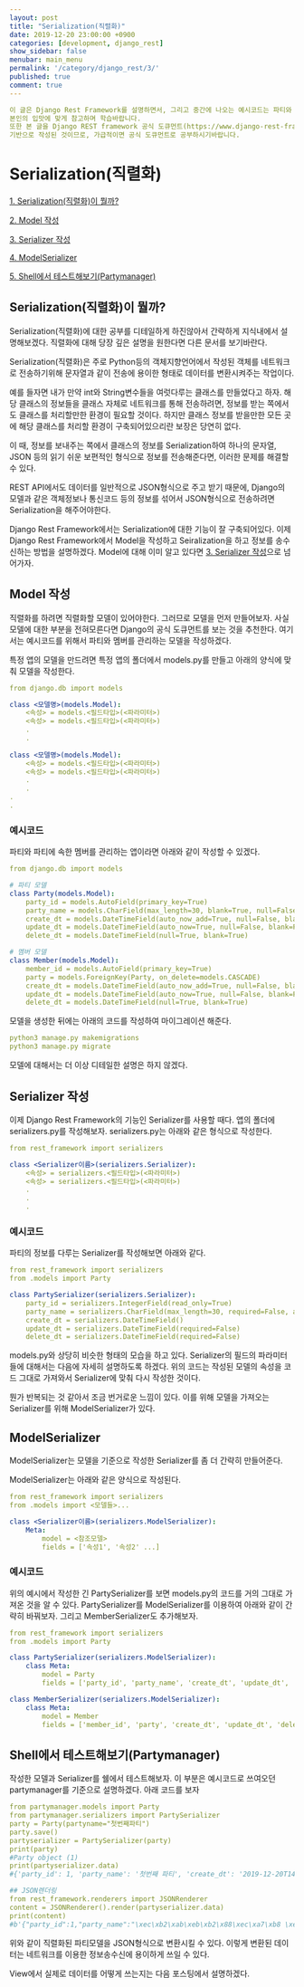 ```yaml
---
layout: post
title: "Serialization(직렬화)"
date: 2019-12-20 23:00:00 +0900
categories: [development, django_rest]
show_sidebar: false
menubar: main_menu
permalink: '/category/django_rest/3/'
published: true
comment: true
---
```


```yml
이 글은 Django Rest Framework를 설명하면서, 그리고 중간에 나오는 예시코드는 파티와 멤버를 관리하는 서비스로 작성될 것입니다.
본인의 입맛에 맞게 참고하며 학습바랍니다.
또한 본 글을 Django REST framework 공식 도큐먼트(https://www.django-rest-framework.org/)를
기반으로 작성된 것이므로, 가급적이면 공식 도큐먼트로 공부하시기바랍니다.
```

# Serialization(직렬화)

[1. Serialization(직렬화)이 뭘까?](##Serialization(직렬화)이-뭘까?)

[2. Model 작성](##Model-작성)

[3. Serializer 작성](##Serializer-작성)

[4. ModelSerializer](##ModelSerializer)

[5. Shell에서 테스트해보기(Partymanager)](##Shell에서-테스트해보기(Partymanager))


## Serialization(직렬화)이 뭘까?

Serialization(직렬화)에 대한 공부를 디테일하게 하진않아서 간략하게 지식내에서 설명해보겠다. 직렬화에 대해 당장 깊은 설명을 원한다면 다른 문서를 보기바란다.

Serialization(직렬화)은 주로 Python등의 객체지향언어에서 작성된 
객체를 네트워크로 전송하기위해 문자열과 같이 전송에 용이한 형태로 데이터를 변환시켜주는 작업이다.

예를 들자면 내가 만약 int와 String변수들을 여럿다루는 클래스를 만들었다고 하자.
해당 클래스의 정보들을 클래스 자체로 네트워크를 통해 전송하려면, 정보를 받는 쪽에서도 클래스를 처리할만한 환경이 필요할 것이다.
하지만 클래스 정보를 받을만한 모든 곳에 해당 클래스를 처리할 환경이 구축되어있으리란 보장은 당연히 없다.

이 때, 정보를 보내주는 쪽에서 클래스의 정보를 Serialization하여 하나의 문자열, JSON 등의 읽기 쉬운 보편적인 형식으로 정보를 전송해준다면, 이러한 문제를 해결할 수 있다.

REST API에서도 데이터를 일반적으로 JSON형식으로 주고 받기 때문에, 
Django의 모델과 같은 객체정보나 통신코드 등의 정보를 섞어서 JSON형식으로 전송하려면 Serialization을 해주어야한다.

Django Rest Framework에서는 Serialization에 대한 기능이 잘 구축되어있다. 
이제 Django Rest Framework에서 Model을 작성하고 Seiralization을 하고 정보를 송수신하는 방법을 설명하겠다.
Model에 대해 이미 알고 있다면 [3. Serializer 작성](##Serializer-작성)으로 넘어가자.


## Model 작성

직렬화를 하려면 직렬화할 모델이 있어야한다. 그러므로 모델을 먼저 만들어보자.
사실 모델에 대한 부분을 전혀모른다면 Django의 공식 도큐먼트를 보는 것을 추천한다.
여기서는 예시코드를 위해서 파티와 멤버를 관리하는 모델을 작성하겠다.

특정 앱의 모델을 만드려면 특정 앱의 폴더에서 models.py를 만들고 아래의 양식에 맞춰 모델을 작성한다.

```yml
from django.db import models

class <모델명>(models.Model):
    <속성> = models.<필드타입>(<파라미터>)
    <속성> = models.<필드타입>(<파라미터>)
    .
    .
    
class <모델명>(models.Model):
    <속성> = models.<필드타입>(<파라미터>)
    <속성> = models.<필드타입>(<파라미터>)
    .
    .
.
.
```

### 예시코드
파티와 파티에 속한 멤버를 관리하는 앱이라면 아래와 같이 작성할 수 있겠다.

```yml
from django.db import models

# 파티 모델
class Party(models.Model):
    party_id = models.AutoField(primary_key=True)
    party_name = models.CharField(max_length=30, blank=True, null=False)
    create_dt = models.DateTimeField(auto_now_add=True, null=False, blank=False)
    update_dt = models.DateTimeField(auto_now=True, null=False, blank=False)
    delete_dt = models.DateTimeField(null=True, blank=True)

# 멤버 모델
class Member(models.Model):
    member_id = models.AutoField(primary_key=True)
    party = models.ForeignKey(Party, on_delete=models.CASCADE)
    create_dt = models.DateTimeField(auto_now_add=True, null=False, blank=False)
    update_dt = models.DateTimeField(auto_now=True, null=False, blank=False)
    delete_dt = models.DateTimeField(null=True, blank=True)
```

모델을 생성한 뒤에는 아래의 코드를 작성하여 마이그레이션 해준다.
```yml
python3 manage.py makemigrations
python3 manage.py migrate
```
모델에 대해서는 더 이상 디테일한 설명은 하지 않겠다.

## Serializer 작성

이제 Django Rest Framework의 기능인 Serializer를 사용할 때다. 앱의 폴더에 serializers.py를 작성해보자.
serializers.py는 아래와 같은 형식으로 작성한다.
```yml
from rest_framework import serializers

class <Serializer이름>(serializers.Serializer):
    <속성> = serializers.<필드타입>(<파라미터>)
    <속성> = serializers.<필드타입>(<파라미터>)
    .
    .
    .
```

### 예시코드

파티의 정보를 다루는 Serializer를 작성해보면 아래와 같다.
```yml
from rest_framework import serializers
from .models import Party

class PartySerializer(serializers.Serializer):
    party_id = serializers.IntegerField(read_only=True)
    party_name = serializers.CharField(max_length=30, required=False, allow_blank=True)
    create_dt = serializers.DateTimeField()
    update_dt = serializers.DateTimeField(required=False)
    delete_dt = serializers.DateTimeField(required=False)
```

models.py와 상당히 비슷한 형태의 모습을 하고 있다.
Serializer의 필드의 파라미터들에 대해서는 다음에 자세히 설명하도록 하겠다.
위의 코드는 작성된 모델의 속성을 코드 그대로 가져와서 Serializer에 맞춰 다시 작성한 것이다.

뭔가 반복되는 것 같아서 조금 번거로운 느낌이 있다. 이를 위해 모델을 가져오는 Serializer를 위해 ModelSerializer가 있다.

## ModelSerializer

ModelSerializer는 모델을 기준으로 작성한 Serializer를 좀 더 간략히 만들어준다.

ModelSerializer는 아래와 같은 양식으로 작성된다.

```yml
from rest_framework import serializers
from .models import <모델들>...

class <Serializer이름>(serializers.ModelSerializer):
    Meta:
        model = <참조모델>
        fields = ['속성1', '속성2' ...]
```

### 예시코드

위의 예시에서 작성한 긴 PartySerializer를 보면 models.py의 코드를 거의 그대로 가져온 것을 알 수 있다. PartySerializer를 ModelSerializer를 이용하여 아래와 같이 간략히 바꿔보자.
그리고 MemberSerializer도 추가해보자.

```yml
from rest_framework import serializers
from .models import Party

class PartySerializer(serializers.ModelSerializer):
    class Meta:
        model = Party
        fields = ['party_id', 'party_name', 'create_dt', 'update_dt', 'delete_dt']

class MemberSerializer(serializers.ModelSerializer):
    class Meta:
        model = Member
        fields = ['member_id', 'party', 'create_dt', 'update_dt', 'delete_dt']
```

## Shell에서 테스트해보기(Partymanager)

작성한 모델과 Serializer를 쉘에서 테스트해보자.
이 부분은 예시코드로 쓰여오던 partymanager를 기준으로 설명하겠다.
아래 코드를 보자

```yml
from partymanager.models import Party
from partymanager.serializers import PartySerializer
party = Party(partyname="첫번째파티")
party.save()
partyserializer = PartySerializer(party)
print(party)
#Party object (1)
print(partyserializer.data)
#{'party_id': 1, 'party_name': '첫번째 파티', 'create_dt': '2019-12-20T14:01:03.047368Z', 'update_dt': '2019-12-20T14:01:03.047402Z', 'delete_dt': None}

## JSON렌더링
from rest_framework.renderers import JSONRenderer
content = JSONRenderer().render(partyserializer.data)
print(content)
#b'{"party_id":1,"party_name":"\xec\xb2\xab\xeb\xb2\x88\xec\xa7\xb8 \xed\x8c\x8c\xed\x8b\xb0","create_dt":"2019-12-20T14:01:03.047368Z","update_dt":"2019-12-20T14:01:03.047402Z","delete_dt":null}'
```
위와 같이 직렬화된 파티모델을 JSON형식으로 변환시킬 수 있다.
이렇게 변환된 데이터는 네트워크를 이용한 정보송수신에 용이하게 쓰일 수 있다.

View에서 실제로 데이터를 어떻게 쓰는지는 다음 포스팅에서 설명하겠다.

